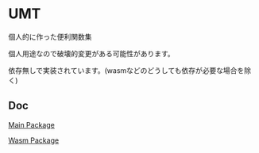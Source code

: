 # UMT

個人的に作った便利関数集

個人用途なので破壊的変更がある可能性があります。

依存無しで実装されています。(wasmなどのどうしても依存が必要な場合を除く)

## Doc

[Main Package](./package/main/doc/index.md)

[Wasm Package](./package/main/doc/index.md)
